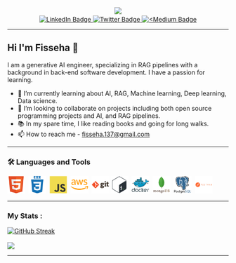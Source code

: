 <div id="header" align="center">
  <img src="https://media.giphy.com/media/M9gbBd9nbDrOTu1Mqx/giphy.gif" width="100"/>
  
  <div id="badges">
    <a href="https://www.linkedin.com/in/fisseha-estifanos-109ba6199/">
      <img src="https://img.shields.io/badge/LinkedIn-blue?style=for-the-badge&logo=linkedin&logoColor=white" alt="LinkedIn Badge"/>
    </a>
    <a href="https://x.com/f0x__tr0t">
      <img src="https://img.shields.io/badge/Twitter-blue?style=for-the-badge&logo=twitter&logoColor=white" alt="Twitter Badge"/>
    </a>
    <a href="https://medium.com/@rasfish5">
      <img src="https://img.shields.io/badge/Medium-blue?style=for-the-badge&logo=medium&logoColor=white" alt="<Medium Badge"/>
    </a>
  
  </div>
</div>

---

## Hi I'm Fisseha 👋

I am a generative AI engineer, specializing in RAG pipelines with a background in back-end software development. I have a passion for learning.

- 🔭 I’m currently learning about AI, RAG, Machine learning, Deep learning, Data science.
- 🌱 I’m looking to collaborate on projects including both open source programming projects and AI, and RAG pipelines.
- 📚 In my spare time, I like reading books and going for long walks.
- 📫 How to reach me - <fisseha.137@gmail.com>

---

### :hammer_and_wrench: Languages and Tools

<div>
  <img src="https://github.com/devicons/devicon/blob/master/icons/html5/html5-original.svg" title="HTML5" alt="HTML" width="40" height="40"/>&nbsp;
  <img src="https://github.com/devicons/devicon/blob/master/icons/css3/css3-plain-wordmark.svg"  title="CSS3" alt="CSS" width="40" height="40"/>&nbsp;
  <img src="https://github.com/devicons/devicon/blob/master/icons/javascript/javascript-original.svg" title="JavaScript" alt="JavaScript" width="40" height="40"/>&nbsp;
  <img src="https://github.com/devicons/devicon/blob/master/icons/amazonwebservices/amazonwebservices-plain-wordmark.svg" title="AWS" alt="AWS" width="40" height="40"/>&nbsp;
  <img src="https://github.com/devicons/devicon/blob/master/icons/git/git-original-wordmark.svg" title="Git" **alt="Git" width="40" height="40"/>
  <img src="https://github.com/devicons/devicon/blob/master/icons/bash/bash-original.svg" title="Bash" alt="Bash" width="40" height="40"/>&nbsp;
  <img src="https://github.com/devicons/devicon/blob/master/icons/docker/docker-original-wordmark.svg" title="Docker" alt="Docker" width="40" height="40"/>&nbsp;
  <img src="https://github.com/devicons/devicon/blob/master/icons/mongodb/mongodb-original-wordmark.svg" title="MongoDB" alt="MongoDB" width="40" height="40"/>&nbsp;
  <img src="https://github.com/devicons/devicon/blob/master/icons/postgresql/postgresql-original-wordmark.svg" title="PostgreSQL" alt="PostgreSQL" width="40" height="40"/>&nbsp;
  <img src="https://github.com/devicons/devicon/blob/master/icons/postman/postman-original-wordmark.svg" title="Postman" alt="Postman" width="40" height="40"/>&nbsp;
</div>

---

### My Stats :
[![GitHub Streak](http://github-readme-streak-stats.herokuapp.com?user=Fisseha-Estifanos&theme=dark&background=000000)](https://git.io/streak-stats)

<a href="https://github.com/Fisseha-Estifanos">
  <img align="center" src="https://github-readme-stats.vercel.app/api/pin/?username=Fisseha-Estifanos&repo=trillo&theme=dark" />
</a>

---

<!---
Fisseha-Estifanos/Fisseha-Estifanos is a ✨ special ✨ repository because its `README.md` (this file) appears on your GitHub profile.
You can click the Preview link to take a look at your changes.
--->
